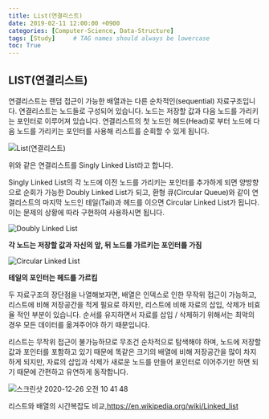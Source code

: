 ```yaml
---
title: List(연결리스트)
date: 2019-02-11 12:00:00 +0900
categories: [Computer-Science, Data-Structure]
tags: [Study]     # TAG names should always be lowercase
toc: True
---
```


## LIST(연결리스트)

연결리스트는 랜덤 접근이 가능한 배열과는 다른 순차적인(sequential) 자료구조입니다.
연결리스트는 노드들로 구성되어 있습니다. 노드는 저장할 값과 다음 노드를 가리키는 포인터로 이루어져 있습니다. 연결리스트의 첫 노드인 헤드(Head)로 부터 노드에 다음 노드를 가리키는 포인터를 사용해 리스트를 순회할 수 있게 됩니다.

![List(연결리스트)](https://user-images.githubusercontent.com/19174106/52542355-2cdc3a80-2de2-11e9-8687-2fe0d1aad9ce.jpg)

위와 같은 연결리스트를 Singly Linked List라고 합니다.

Singly Linked List의 각 노드에 이전 노드를 가리키는 포인터를 추가하게 되면 양방향으로 순회가 가능한 Doubly Linked List가 되고, 환형 큐(Circular Queue)와 같이 연결리스트의 마지막 노드인 테일(Tail)과 헤드를 이으면 Circular Linked List가 됩니다.
이는 문제의 상황에 따라 구현하여 사용하시면 됩니다.

![Doubly Linked List](https://user-images.githubusercontent.com/19174106/52542439-fce16700-2de2-11e9-941d-04469af3fbdc.jpg)

**각 노드는 저장할 값과 자신의 앞, 뒤 노드를 가르키는 포인터를 가짐**

![Circular Linked List](https://user-images.githubusercontent.com/19174106/52542441-feab2a80-2de2-11e9-8027-6c768f575a96.jpg)

**테일의 포인터는 헤드를 가르킴**

두 자료구조의 장단점을 나열해보자면, 배열은 인덱스로 인한 무작위 접근이 가능하고, 리스트에 비해 저장공간을 적게 필요로 하지만, 리스트에 비해 자료의 삽입, 삭제가 비효율 적인 부분이 있습니다. 순서를 유지하면서 자료를 삽입 / 삭제하기 위해서는 최악의 경우 모든 데이터를 옮겨주어야 하기 때문입니다.

리스트는 무작위 접근이 불가능하므로 무조건 순차적으로 탐색해야 하며, 노드에 저장할 값과 포인터를 포함하고 있기 때문에 똑같은 크기의 배열에 비해 저장공간을 많이 차지하게 되지만, 자료의 삽입과 삭제가 새로운 노드를 만들어 포인터로 이어주기만 하면 되기 때문에 간편하고 유연하게 동작합니다.

![스크린샷 2020-12-26 오전 10 41 48](https://user-images.githubusercontent.com/19174106/103144105-2ac9bd80-4767-11eb-9a93-718c3ceca63a.png)

리스트와 배열의 시간복잡도 비교,https://en.wikipedia.org/wiki/Linked_list

